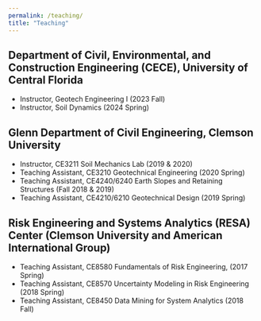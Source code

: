 ```yaml
---
permalink: /teaching/
title: "Teaching"
---
```

## Department of Civil, Environmental, and Construction Engineering (CECE), University of Central Florida
- Instructor, Geotech Engineering I (2023 Fall)
- Instructor, Soil Dynamics (2024 Spring)

## Glenn Department of Civil Engineering, Clemson University
- Instructor, CE3211 Soil Mechanics Lab (2019 & 2020) 
- Teaching Assistant, CE3210 Geotechnical Engineering (2020 Spring) 
- Teaching Assistant, CE4240/6240 Earth Slopes and Retaining Structures (Fall 2018 & 2019)
- Teaching Assistant, CE4210/6210 Geotechnical Design (2019 Spring)

## Risk Engineering and Systems Analytics (RESA) Center (Clemson University and American International Group)
- Teaching Assistant, CE8580 Fundamentals of Risk Engineering, (2017 Spring)
- Teaching Assistant, CE8570 Uncertainty Modeling in Risk Engineering (2018 Spring)
- Teaching Assistant, CE8450 Data Mining for System Analytics (2018 Fall)
